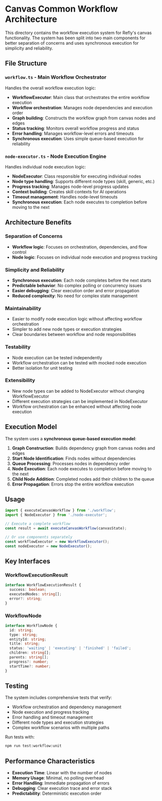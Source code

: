 # Canvas Common Workflow Architecture

This directory contains the workflow execution system for Refly's canvas functionality. The system has been split into two main components for better separation of concerns and uses synchronous execution for simplicity and reliability.

## File Structure

### `workflow.ts` - Main Workflow Orchestrator
Handles the overall workflow execution logic:

- **WorkflowExecutor**: Main class that orchestrates the entire workflow execution
- **Workflow orchestration**: Manages node dependencies and execution order
- **Graph building**: Constructs the workflow graph from canvas nodes and edges
- **Status tracking**: Monitors overall workflow progress and status
- **Error handling**: Manages workflow-level errors and timeouts
- **Synchronous execution**: Uses simple queue-based execution for reliability

### `node-executor.ts` - Node Execution Engine
Handles individual node execution logic:

- **NodeExecutor**: Class responsible for executing individual nodes
- **Node type handling**: Supports different node types (skill, generic, etc.)
- **Progress tracking**: Manages node-level progress updates
- **Context building**: Creates skill contexts for AI operations
- **Timeout management**: Handles node-level timeouts
- **Synchronous execution**: Each node executes to completion before moving to the next

## Architecture Benefits

### Separation of Concerns
- **Workflow logic**: Focuses on orchestration, dependencies, and flow control
- **Node logic**: Focuses on individual node execution and progress tracking

### Simplicity and Reliability
- **Synchronous execution**: Each node completes before the next starts
- **Predictable behavior**: No complex polling or concurrency issues
- **Easier debugging**: Clear execution order and error propagation
- **Reduced complexity**: No need for complex state management

### Maintainability
- Easier to modify node execution logic without affecting workflow orchestration
- Simpler to add new node types or execution strategies
- Clear boundaries between workflow and node responsibilities

### Testability
- Node execution can be tested independently
- Workflow orchestration can be tested with mocked node execution
- Better isolation for unit testing

### Extensibility
- New node types can be added to NodeExecutor without changing WorkflowExecutor
- Different execution strategies can be implemented in NodeExecutor
- Workflow orchestration can be enhanced without affecting node execution

## Execution Model

The system uses a **synchronous queue-based execution model**:

1. **Graph Construction**: Builds dependency graph from canvas nodes and edges
2. **Start Node Identification**: Finds nodes without dependencies
3. **Queue Processing**: Processes nodes in dependency order
4. **Node Execution**: Each node executes to completion before moving to the next
5. **Child Node Addition**: Completed nodes add their children to the queue
6. **Error Propagation**: Errors stop the entire workflow execution

## Usage

```typescript
import { executeCanvasWorkflow } from './workflow';
import { NodeExecutor } from './node-executor';

// Execute a complete workflow
const result = await executeCanvasWorkflow(canvasState);

// Or use components separately
const workflowExecutor = new WorkflowExecutor();
const nodeExecutor = new NodeExecutor();
```

## Key Interfaces

### WorkflowExecutionResult
```typescript
interface WorkflowExecutionResult {
  success: boolean;
  executedNodes: string[];
  error?: string;
}
```

### WorkflowNode
```typescript
interface WorkflowNode {
  id: string;
  type: string;
  entityId: string;
  title: string;
  status: 'waiting' | 'executing' | 'finished' | 'failed';
  children: string[];
  parents: string[];
  progress?: number;
  startTime?: number;
}
```

## Testing

The system includes comprehensive tests that verify:
- Workflow orchestration and dependency management
- Node execution and progress tracking
- Error handling and timeout management
- Different node types and execution strategies
- Complex workflow scenarios with multiple paths

Run tests with:
```bash
npm run test:workflow:unit
```

## Performance Characteristics

- **Execution Time**: Linear with the number of nodes
- **Memory Usage**: Minimal, no polling overhead
- **Error Handling**: Immediate propagation of errors
- **Debugging**: Clear execution trace and error stack
- **Predictability**: Deterministic execution order 